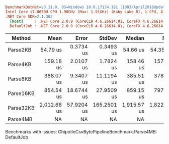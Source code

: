 ``` ini

BenchmarkDotNet=v0.11.0, OS=Windows 10.0.17134.191 (1803/April2018Update/Redstone4)
Intel Core i7-8650U CPU 1.90GHz (Max: 1.91GHz) (Kaby Lake R), 1 CPU, 8 logical and 4 physical cores
.NET Core SDK=2.1.302
  [Host]     : .NET Core 2.0.9 (CoreCLR 4.6.26614.01, CoreFX 4.6.26614.01), 64bit RyuJIT
  DefaultJob : .NET Core 2.0.9 (CoreCLR 4.6.26614.01, CoreFX 4.6.26614.01), 64bit RyuJIT


```
|    Method |        Mean |      Error |      StdDev |      Median |         Min |         Max |    Gen 0 | Allocated |
|---------- |------------:|-----------:|------------:|------------:|------------:|------------:|---------:|----------:|
|  Parse2KB |    54.79 us |  0.3734 us |   0.3493 us |    54.66 us |    54.35 us |    55.61 us |   7.0190 |   29512 B |
|  Parse4KB |   159.18 us |  2.0107 us |   1.7824 us |   158.46 us |   157.34 us |   163.59 us |  20.5078 |   86752 B |
|  Parse8KB |   388.07 us |  9.3407 us |  11.1194 us |   385.51 us |   378.73 us |   426.56 us |  49.8047 |  211064 B |
| Parse16KB |   854.54 us | 18.6744 us |  27.9509 us |   859.15 us |   797.97 us |   927.45 us |  99.6094 |  420864 B |
| Parse32KB | 2,012.68 us | 57.9204 us | 165.2501 us | 1,915.57 us | 1,822.28 us | 2,480.52 us | 208.9844 |  879016 B |
|  Parse4MB |          NA |         NA |          NA |          NA |          NA |          NA |      N/A |       N/A |

Benchmarks with issues:
  ChipotleCsvBytePipelineBenchmark.Parse4MB: DefaultJob
